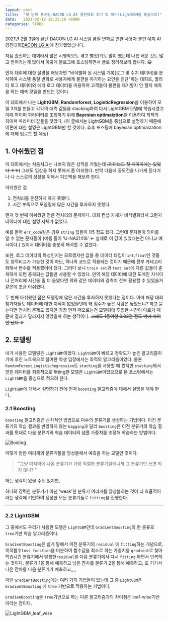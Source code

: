 ```yaml
---
layout: post
title:  "첫 번째 포스팅-DACON LG AI 경진대회 후기 및 복기(LightGBM을 중심으로)"
date:   2021-02-12 19:31:29 +0900
categories: STUDY
---
```


2021년 2월 3일에 끝난 DACON LG AI 시스템 품질 변화로 인한 사용자 불편 예지 AI 경진대회[DACON LG AI](https://dacon.io/competitions/official/235687/overview/ )에 참가했었습니다.

처음 출전하는 대회라서 많은 시행착오도 겪고 뻘짓(?)도 많이 했는데 나름 배운 것도 많고 얻어가는게 많아서 이렇게 블로그에 포스팅하면서 글로 정리해보려 합니다. 😀



먼저 대회에 대한 설명을 해보자면 "비식별화 된 시스템 기록(로그 및 수치 데이터)을 분석하여 시스템 품질 변화로 사용자에게 불편을 야기하는 요인을 진단"하는 대회로, 퀄리티 로그 데이터와 에러 로그 데이터를 이용하여 고객들이 불편을 제기할지 안 할지 예측을 하는 예측 모델을 만드는 것이다.



이 대회에서 나는 **LightGBM, Randomforest, LogisticRegression**을 이용하여 모델 3개를 만들고 각각의 예측 값들을 stacking하여 다시 LightGBM 모델에 학습시켰고 이때 하이퍼 파라미터를 조정하기 위해 **Bayesian optimaiztion**을 이용하여 최적의 하이퍼 파라미터 값들을 찾았다. (이 글에서는 LightGBM을 중심으로 설명하기 때문에 이론에 대한 설명은 LightGBM만 할 것이다. 추후 포스팅에 bayesian optimaization에 대해 업로드 할 예정)



## 1. 아쉬웠던 점

이 대회에서는 처음치고는 나쁘지 않은 성적을 거뒀는데 ~~(리더보드 첫 페이지에는 있었다 ㅎㅎ)~~ 그래도 입상을 하지 못해서 좀 아쉬웠다. 만약 다음에 공모전을 나가게 된다거나 나 스스로의 성장을 위해서 피드백을 해보려 한다.

아쉬웠던 점
1. 전처리를 온전하게 하지 못했다.
2. 시간 부족으로 모델링에 많은 시간을 투자하지 못했다. 

먼저 첫 번째 아쉬웠던 점은 전처리의 문제이다. 대회 컨셉 자체가 비식별화라서 그런지 데이터에 대한 설명 자체가 없었다. 



예를 들어 ```err_code```같은 경우 ```string``` 값들이 1/5 정도 됐다. 그런데 문자들이 의미를 알 수 없는 문자들이 (예를 들어 'U-NA21416' <- 실제로 이 값이 있었다는건 아니고 예시이다.) 있어서 데이터를 충분히 해석할 수 없었다. 



또한, 로그 데이터의 특성인지는 모르겠지만 값들 중 데이터 타입이 ```int```,```float```인 것들도 양적비교가 가능한 것이 아닌, 하나의 코드로 적용되는 것이기 때문에 전부 카테고리화해서 변수를 적용했어야 했다. 그러다 보니 ```train set```과 ```test set```에 다른 값들이 존재하게 되면 중복되는 값들만 사용할 수 있었다. 만약 해당 데이터에 대한 도메인 지식이나 전처리에 시간을 좀 더 들였다면 위와 같은 데이터와 결측치 전부 활용할 수 있었을거 같은데 조금 아쉬웠다.



두 번째 아쉬웠던 점은 모델링에 많은 시간을 투자하지 못했다는 점이다. 아마 해당 대회 참가자들도 데이터에 대한 지식이 없었을텐데 왜 점수가 높은 사람은 높았느냐? 하고 묻는다면 전처리 문제도 있지만 가장 먼저 떠오르는건 모델링에 투입한 시간이 다르기 때문에 결과가 달라지지 않았을까 하는 생각이다. ~~그래도 1등이랑 0.02점 정도 밖에 차이 안 났다 ㅎ~~ 



## 2. 모델링

내가 사용한 모델링은 ```LightGBM```이었다. ```LightGBM```이 빠르고 정확도가 높은 알고리즘이기에 후진 노트북으로 참여한 학생 입장에서는 최적의 알고리즘이었다. 물론 ```RandomForest```,```LogisticRegression```도 ```stacking```을 사용할 때 썼지만 ```stacking```해서 얻은 데이터를 최종적으로 fitting한 모델은 ```LightGBM```이었으므로 본 포스팅에서는 ```LightGBM```을 중심으로 적으려 한다.  

```LightGBM```에 대해서 설명하기 전에 먼저 ```boosting``` 알고리즘에 대해서 설명을 해야 한다. 

### 2.1 Boosting

```boosting``` 알고리즘은 순차적인 방법으로 다수의 분류기를 생성하는 기법이다. 이전 분류기의 학습 결과를 반영하지 않는 ```bagging```과 달리 ```boosting```은 이전 분류기의 학습 결과를 토대로 다음 분류기의 학습 데이터의 샘플 가중치를 조정해 학습하는 방법이다. 

![Bosting](https://user-images.githubusercontent.com/64791442/107853649-8d336600-6e5a-11eb-9a72-bff9e27a210c.png)

이렇게 만든 여러개의 분류기들을 앙상블해서 예측을 하는 모델인 것이다. 

>  "그냥 마지막에 나온 분류기가 가장 적절한 분류기일테니까 그 분류기만 쓰면 되지 않나? "

하는 생각이 있을 수도 있지만, 

하나의 강력한 분류기가 아닌 'weak'한 분류기 여러개를 앙상블하는 것이 더 효율적이라는 생각에 기반하여 생성한 모든 분류기들로 ```fitting```을 진행한다. 

***

### 2.2 LightGBM

그 중에서도 우리가 사용한 모델은 ```LightGBM```인데 ```GradientBoosting```의 한 종류로 ```tree```기반 학습 알고리즘이다.

```GradientBoosting```은 쉽게 말해서 이전 분류기의 ```residual``` 에 ```fitting```하는 개념으로, 목적함수```loss function```을 미분하여 함수값을 최소로 하는 가중치를 ```gradient```로 찾아 학습시킨 분류기에서 발생한```residual```을 다음 분류기에서 다시 ```fitting``` 하면서 반복하는 것이다. 분류기 1을 통해 예측하고 남은 잔차를 분류기 2을 통해 예측하고, 또 거기서 나온 잔차를 다음 분류기가 예측하고,,,,



이런 ```GradientBoosting```에는 여러 가지 기법들이 있는데 그 중 ```LightGBM```은 ```GradientBoosting``` 에 ```tree``` 기반으로 적용하는 기법이다. 

```GradienBoosting```을 ```tree```기반으로 하는 다른 알고리즘과의 차이점은 leaf-wise기반이라는 점이다.



![LightGBM_leaf_wise](https://user-images.githubusercontent.com/64791442/107749601-35173980-6d5e-11eb-8201-d28c87d604f9.png)